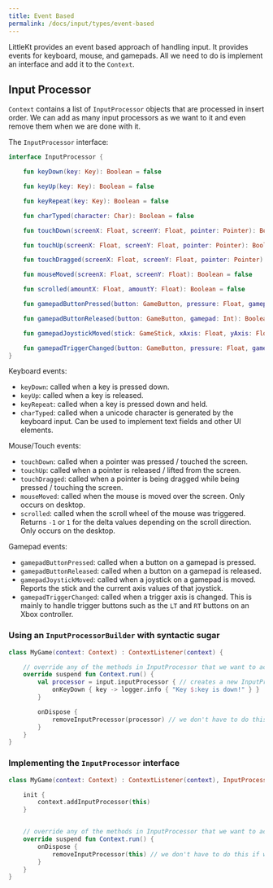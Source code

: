 ```yaml
---
title: Event Based
permalink: /docs/input/types/event-based
---
```


LittleKt provides an event based approach of handling input. It provides events for keyboard, mouse, and gamepads. All we need to do is implement an interface and add it to the `Context`.

## Input Processor

`Context` contains a list of `InputProcessor` objects that are processed in insert order. We can add as many input processors as we want to it and even remove them when we are done with it.

The `InputProcessor` interface:

```kotlin
interface InputProcessor {

    fun keyDown(key: Key): Boolean = false

    fun keyUp(key: Key): Boolean = false

    fun keyRepeat(key: Key): Boolean = false

    fun charTyped(character: Char): Boolean = false

    fun touchDown(screenX: Float, screenY: Float, pointer: Pointer): Boolean = false

    fun touchUp(screenX: Float, screenY: Float, pointer: Pointer): Boolean = false

    fun touchDragged(screenX: Float, screenY: Float, pointer: Pointer): Boolean = false

    fun mouseMoved(screenX: Float, screenY: Float): Boolean = false

    fun scrolled(amountX: Float, amountY: Float): Boolean = false

    fun gamepadButtonPressed(button: GameButton, pressure: Float, gamepad: Int): Boolean = false

    fun gamepadButtonReleased(button: GameButton, gamepad: Int): Boolean = false

    fun gamepadJoystickMoved(stick: GameStick, xAxis: Float, yAxis: Float, gamepad: Int): Boolean = false

    fun gamepadTriggerChanged(button: GameButton, pressure: Float, gamepad: Int): Boolean = false
}
```

Keyboard events:

-   `keyDown`: called when a key is pressed down.
-   `keyUp`: called when a key is released.
-   `keyRepeat`: called when a key is pressed down and held.
-   `charTyped`: called when a unicode character is generated by the keyboard input. Can be used to implement text fields and other UI elements.

Mouse/Touch events:

-   `touchDown`: called when a pointer was pressed / touched the screen.
-   `touchUp`: called when a pointer is released / lifted from the screen.
-   `touchDragged`: called when a pointer is being dragged while being pressed / touching the screen.
-   `mouseMoved`: called when the mouse is moved over the screen. Only occurs on desktop.
-   `scrolled`: called when the scroll wheel of the mouse was triggered. Returns `-1` or `1` for the delta values depending on the scroll direction. Only occurs on the desktop.

Gamepad events:

-   `gamepadButtonPressed`: called when a button on a gamepad is pressed.
-   `gamepadButtonReleased`: called when a button on a gamepad is released.
-   `gamepadJoystickMoved`: called when a joystick on a gamepad is moved. Reports the stick and the current axis values of that joystick.
-   `gamepadTriggerChanged`: called when a trigger axis is changed. This is mainly to handle trigger buttons such as the `LT` and `RT` buttons on an Xbox controller.

### Using an `InputProcessorBuilder` with syntactic sugar

```kotlin
class MyGame(context: Context) : ContextListener(context) {

    // override any of the methods in InputProcessor that we want to actually make use of.
    override suspend fun Context.run() {
        val processor = input.inputProcessor { // creates a new InputProcessor and adds it the the current conext
            onKeyDown { key -> logger.info { "Key $:key is down!" } }
        }

        onDispose {
            removeInputProcessor(processor) // we don't have to do this if we are closing the application
        }
    }
}
```

### Implementing the `InputProcessor` interface

```kotlin
class MyGame(context: Context) : ContextListener(context), InputProcessor {

    init {
        context.addInputProcessor(this)
    }


    // override any of the methods in InputProcessor that we want to actually make use of.
    override suspend fun Context.run() {
        onDispose {
            removeInputProcessor(this) // we don't have to do this if we are closing the application
        }
    }
}
```
